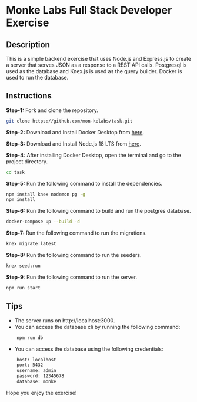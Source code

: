 # Monke Labs Full Stack Developer Exercise

## Description

This is a simple backend exercise that uses Node.js and Express.js to create a server that serves JSON as a response to a REST API calls. Postgresql is used as the database and Knex.js is used as the query builder. Docker is used to run the database.

## Instructions

**Step-1:** Fork and clone the repository.
```bash
git clone https://github.com/mon-kelabs/task.git
```

**Step-2:** Download and Install Docker Desktop from [here](https://www.docker.com/products/docker-desktop).

**Step-3:** Download and Install Node.js 18 LTS from [here](https://nodejs.org/en/download).

**Step-4:** After installing Docker Desktop, open the terminal and go to the project directory.
```bash
cd task
```
**Step-5:** Run the following command to install the dependencies.
```bash
npm install knex nodemon pg -g
npm install
```

**Step-6:** Run the following command to build and run the postgres database.
```bash
docker-compose up --build -d
```

**Step-7:** Run the following command to run the migrations.
```bash
knex migrate:latest
```

**Step-8:** Run the following command to run the seeders.
```bash
knex seed:run
```

**Step-9:** Run the following command to run the server.
```bash
npm run start
```

## Tips

* The server runs on http://localhost:3000.
* You can access the database cli by running the following command:
```bash
    npm run db
```
* You can access the database using the following credentials:
```bash
    host: localhost
    port: 5432
    username: admin
    password: 12345678
    database: monke
```
Hope you enjoy the exercise!
